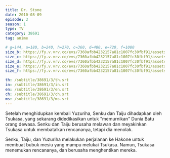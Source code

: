 ```yaml
---
title: Dr. Stone
date: 2010-08-09
episode: 3
season: 1
type: TV
category: 38691
tag: anime

# g=144, a=180, b=240, h=270, c=360, d=480, e=720, f=1080
size_b: https://fy.v.vrv.co/evs/7360afbb4232157a81c1007fc30fbf91/assets/e29d6a7d7f4ee761a49e0e770c77b58f_3695202.mp4?Policy=eyJTdGF0ZW1lbnQiOlt7IlJlc291cmNlIjoiaHR0cCo6Ly9wbC5jcnVuY2h5cm9sbC5jb20vZXZzMS83MzYwYWZiYjQyMzIxNTdhODFjMTAwN2ZjMzBmYmY5MS9hc3NldHMvZTI5ZDZhN2Q3ZjRlZTc2MWE0OWUwZTc3MGM3N2I1OGZfLDM2OTc4MTUubXA0LDM2OTc4MTcubXA0LDM2OTc4MTMubXA0LDM2OTc4MDkubXA0LDM2OTc4MTEubXA0LC51cmxzZXQvbWFzdGVyLm0zdTgiLCJDb25kaXRpb24iOnsiRGF0ZUxlc3NUaGFuIjp7IkFXUzpFcG9jaFRpbWUiOjE2MjYzODU3NTB9fX1dfQ__&Signature=dYZ60dOGwKxoukhqmR7sH4GBzRCL7GiXazEWp9FrHC~VPsU1qgJUwlaCGjsc6NwiC2cWpnM6iDhuSuXrTuCkuQpoCX~elsg4pFfU3bspL20QytdG6xIst~4fmq665UUA~-04HsDpZSO5G9RH1RYYxBGEZqY9Glx8579P~XAYcRJV8KsY9rZkGNc-NBt~zDGf5WQiztWY4u0jxN1gn5AhKjmFLuvV52sY30KYPQg-hVaH1N1kbLCKzMGa1YpbCQdT3b4hBMxHVuWYjPDR-mI76IA1XySgTG6K~QVjd3x7WYYv6yPRT9~x2eMYGkGw3tqytE20soTza-MqhpYdFwBhMw__&Key-Pair-Id=APKAJMWSQ5S7ZB3MF5VA
size_c: https://fy.v.vrv.co/evs/7360afbb4232157a81c1007fc30fbf91/assets/e29d6a7d7f4ee761a49e0e770c77b58f_3695201.mp4?Policy=eyJTdGF0ZW1lbnQiOlt7IlJlc291cmNlIjoiaHR0cCo6Ly9wbC5jcnVuY2h5cm9sbC5jb20vZXZzMS83MzYwYWZiYjQyMzIxNTdhODFjMTAwN2ZjMzBmYmY5MS9hc3NldHMvZTI5ZDZhN2Q3ZjRlZTc2MWE0OWUwZTc3MGM3N2I1OGZfLDM2OTc4MTUubXA0LDM2OTc4MTcubXA0LDM2OTc4MTMubXA0LDM2OTc4MDkubXA0LDM2OTc4MTEubXA0LC51cmxzZXQvbWFzdGVyLm0zdTgiLCJDb25kaXRpb24iOnsiRGF0ZUxlc3NUaGFuIjp7IkFXUzpFcG9jaFRpbWUiOjE2MjYzODU3NTB9fX1dfQ__&Signature=dYZ60dOGwKxoukhqmR7sH4GBzRCL7GiXazEWp9FrHC~VPsU1qgJUwlaCGjsc6NwiC2cWpnM6iDhuSuXrTuCkuQpoCX~elsg4pFfU3bspL20QytdG6xIst~4fmq665UUA~-04HsDpZSO5G9RH1RYYxBGEZqY9Glx8579P~XAYcRJV8KsY9rZkGNc-NBt~zDGf5WQiztWY4u0jxN1gn5AhKjmFLuvV52sY30KYPQg-hVaH1N1kbLCKzMGa1YpbCQdT3b4hBMxHVuWYjPDR-mI76IA1XySgTG6K~QVjd3x7WYYv6yPRT9~x2eMYGkGw3tqytE20soTza-MqhpYdFwBhMw__&Key-Pair-Id=APKAJMWSQ5S7ZB3MF5VA
size_d: https://fy.v.vrv.co/evs/7360afbb4232157a81c1007fc30fbf91/assets/e29d6a7d7f4ee761a49e0e770c77b58f_3695203.mp4?Policy=eyJTdGF0ZW1lbnQiOlt7IlJlc291cmNlIjoiaHR0cCo6Ly9wbC5jcnVuY2h5cm9sbC5jb20vZXZzMS83MzYwYWZiYjQyMzIxNTdhODFjMTAwN2ZjMzBmYmY5MS9hc3NldHMvZTI5ZDZhN2Q3ZjRlZTc2MWE0OWUwZTc3MGM3N2I1OGZfLDM2OTc4MTUubXA0LDM2OTc4MTcubXA0LDM2OTc4MTMubXA0LDM2OTc4MDkubXA0LDM2OTc4MTEubXA0LC51cmxzZXQvbWFzdGVyLm0zdTgiLCJDb25kaXRpb24iOnsiRGF0ZUxlc3NUaGFuIjp7IkFXUzpFcG9jaFRpbWUiOjE2MjYzODU3NTB9fX1dfQ__&Signature=dYZ60dOGwKxoukhqmR7sH4GBzRCL7GiXazEWp9FrHC~VPsU1qgJUwlaCGjsc6NwiC2cWpnM6iDhuSuXrTuCkuQpoCX~elsg4pFfU3bspL20QytdG6xIst~4fmq665UUA~-04HsDpZSO5G9RH1RYYxBGEZqY9Glx8579P~XAYcRJV8KsY9rZkGNc-NBt~zDGf5WQiztWY4u0jxN1gn5AhKjmFLuvV52sY30KYPQg-hVaH1N1kbLCKzMGa1YpbCQdT3b4hBMxHVuWYjPDR-mI76IA1XySgTG6K~QVjd3x7WYYv6yPRT9~x2eMYGkGw3tqytE20soTza-MqhpYdFwBhMw__&Key-Pair-Id=APKAJMWSQ5S7ZB3MF5VA
size_e: https://fy.v.vrv.co/evs/7360afbb4232157a81c1007fc30fbf91/assets/e29d6a7d7f4ee761a49e0e770c77b58f_3695204.mp4?Policy=eyJTdGF0ZW1lbnQiOlt7IlJlc291cmNlIjoiaHR0cCo6Ly9wbC5jcnVuY2h5cm9sbC5jb20vZXZzMS83MzYwYWZiYjQyMzIxNTdhODFjMTAwN2ZjMzBmYmY5MS9hc3NldHMvZTI5ZDZhN2Q3ZjRlZTc2MWE0OWUwZTc3MGM3N2I1OGZfLDM2OTc4MTUubXA0LDM2OTc4MTcubXA0LDM2OTc4MTMubXA0LDM2OTc4MDkubXA0LDM2OTc4MTEubXA0LC51cmxzZXQvbWFzdGVyLm0zdTgiLCJDb25kaXRpb24iOnsiRGF0ZUxlc3NUaGFuIjp7IkFXUzpFcG9jaFRpbWUiOjE2MjYzODU3NTB9fX1dfQ__&Signature=dYZ60dOGwKxoukhqmR7sH4GBzRCL7GiXazEWp9FrHC~VPsU1qgJUwlaCGjsc6NwiC2cWpnM6iDhuSuXrTuCkuQpoCX~elsg4pFfU3bspL20QytdG6xIst~4fmq665UUA~-04HsDpZSO5G9RH1RYYxBGEZqY9Glx8579P~XAYcRJV8KsY9rZkGNc-NBt~zDGf5WQiztWY4u0jxN1gn5AhKjmFLuvV52sY30KYPQg-hVaH1N1kbLCKzMGa1YpbCQdT3b4hBMxHVuWYjPDR-mI76IA1XySgTG6K~QVjd3x7WYYv6yPRT9~x2eMYGkGw3tqytE20soTza-MqhpYdFwBhMw__&Key-Pair-Id=APKAJMWSQ5S7ZB3MF5VA
size_f: https://fy.v.vrv.co/evs/7360afbb4232157a81c1007fc30fbf91/assets/e29d6a7d7f4ee761a49e0e770c77b58f_3695305.mp4?Policy=eyJTdGF0ZW1lbnQiOlt7IlJlc291cmNlIjoiaHR0cCo6Ly9wbC5jcnVuY2h5cm9sbC5jb20vZXZzMS83MzYwYWZiYjQyMzIxNTdhODFjMTAwN2ZjMzBmYmY5MS9hc3NldHMvZTI5ZDZhN2Q3ZjRlZTc2MWE0OWUwZTc3MGM3N2I1OGZfLDM2OTc4MTUubXA0LDM2OTc4MTcubXA0LDM2OTc4MTMubXA0LDM2OTc4MDkubXA0LDM2OTc4MTEubXA0LC51cmxzZXQvbWFzdGVyLm0zdTgiLCJDb25kaXRpb24iOnsiRGF0ZUxlc3NUaGFuIjp7IkFXUzpFcG9jaFRpbWUiOjE2MjYzODU3NTB9fX1dfQ__&Signature=dYZ60dOGwKxoukhqmR7sH4GBzRCL7GiXazEWp9FrHC~VPsU1qgJUwlaCGjsc6NwiC2cWpnM6iDhuSuXrTuCkuQpoCX~elsg4pFfU3bspL20QytdG6xIst~4fmq665UUA~-04HsDpZSO5G9RH1RYYxBGEZqY9Glx8579P~XAYcRJV8KsY9rZkGNc-NBt~zDGf5WQiztWY4u0jxN1gn5AhKjmFLuvV52sY30KYPQg-hVaH1N1kbLCKzMGa1YpbCQdT3b4hBMxHVuWYjPDR-mI76IA1XySgTG6K~QVjd3x7WYYv6yPRT9~x2eMYGkGw3tqytE20soTza-MqhpYdFwBhMw__&Key-Pair-Id=APKAJMWSQ5S7ZB3MF5VA

th: /subtitle/38691/3/th.srt
in: /subtitle/38691/3/in.srt
en: /subtitle/38691/3/en.srt
ch: /subtitle/38691/3/ch.srt
ms: /subtitle/38691/3/ms.srt
---
```

Setelah menghidupkan kembali Yuzuriha, Senku dan Taiju dihadapkan oleh Tsukasa, yang sekarang didedikasikan untuk "memurnikan" Dunia Batu orang dewasa. Senku dan Taiju berusaha melawan dan meyakinkan Tsukasa untuk membatalkan rencananya, tetapi dia menolak.

Senku, Taiju, dan Yuzuriha melakukan perjalanan ke Hakone untuk membuat bubuk mesiu yang mampu melukai Tsukasa. Namun, Tsukasa menemukan rencananya, dan berusaha menghentikan mereka.

